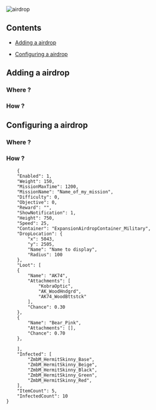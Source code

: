 ![airdrop](https://i.imgur.com/TZpLHYq.png)

## Contents


- [Adding a airdrop](#adding-a-airdrop)

- [Configuring a airdrop](#configuring-a-airdrop)



## Adding a airdrop
### Where ?


### How ?


## Configuring a airdrop
### Where ?


### How ?
        {
        "Enabled": 1,
        "Weight": 150,
        "MissionMaxTime": 1200,
        "MissionName": "Name_of_my_mission",
        "Difficulty": 0,
        "Objective": 0,
        "Reward": "",
        "ShowNotification": 1,
        "Height": 750,
        "Speed": 25,
        "Container": "ExpansionAirdropContainer_Military",
        "DropLocation": {
            "x": 5043,
            "y": 2505,
            "Name": "Name to display",
            "Radius": 100
        },
        "Loot": [
        {
            "Name": "AK74",
            "Attachments": [
                "KobraOptic",
                "AK_WoodHndgrd",
                "AK74_WoodBttstck"
            ],
            "Chance": 0.30
        },
        {
            "Name": "Bear_Pink",
            "Attachments": [],
            "Chance": 0.70
        },

        ],
        "Infected": [
            "ZmbM_HermitSkinny_Base",
            "ZmbM_HermitSkinny_Beige",
            "ZmbM_HermitSkinny_Black",
            "ZmbM_HermitSkinny_Green",
            "ZmbM_HermitSkinny_Red",
        ],
        "ItemCount": 5,
        "InfectedCount": 10
    }